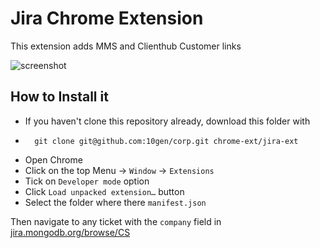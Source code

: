 # Jira Chrome Extension

This extension adds MMS and Clienthub Customer links

![screenshot](https://raw.github.com/10gen/corp/master/chrome-ext/jira-ext/screenshot.png])

## How to Install it

* If you haven't clone this repository already, download this folder with
*		git clone git@github.com:10gen/corp.git chrome-ext/jira-ext	

* Open Chrome
* Click on the top Menu -> `Window` -> `Extensions`
* Tick on `Developer mode` option
* Click `Load unpacked extension…` button
* Select the folder where there `manifest.json`

Then navigate to any ticket with the `company` field in [jira.mongodb.org/browse/CS](https://jira.mongodb.org/browse/CS)